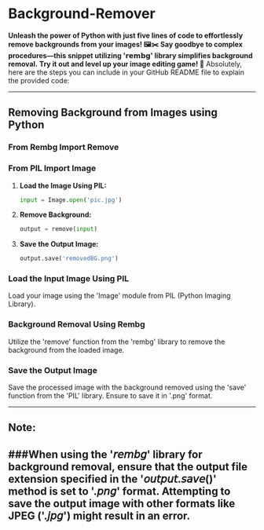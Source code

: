 # Background-Remover
**Unleash the power of Python with just five lines of code to effortlessly remove backgrounds from your images! 🖼️✂️**
**Say goodbye to complex procedures—this snippet utilizing '𝗿𝗲𝗺𝗯𝗴' library simplifies background removal.**
**Try it out and level up your image editing game! 🚀**
Absolutely, here are the steps you can include in your GitHub README file to explain the provided code:

---

## Removing Background from Images using Python

### From Rembg Import Remove

### From PIL Import Image

1. **Load the Image Using PIL:**  
   ```python
   input = Image.open('pic.jpg')
   ```
   
2. **Remove Background:**  
   ```python
   output = remove(input)
   ```
   
3. **Save the Output Image:**  
   ```python
   output.save('removedBG.png')
   ```

### Load the Input Image Using PIL

Load your image using the 'Image' module from PIL (Python Imaging Library).

### Background Removal Using Rembg

Utilize the 'remove' function from the 'rembg' library to remove the background from the loaded image.

### Save the Output Image

Save the processed image with the background removed using the 'save' function from the 'PIL' library. Ensure to save it in '.png' format.

---
## **Note:**
###When using the '𝘳𝘦𝘮𝘣𝘨' library for background removal, ensure that the output file extension 
specified in the '𝘰𝘶𝘵𝘱𝘶𝘵.𝘴𝘢𝘷𝘦()' method is set to '.𝘱𝘯𝘨' format. Attempting to save the output 
image with other formats like JPEG ('.𝘫𝘱𝘨') might result in an error.
---
